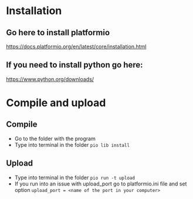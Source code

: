 # Installation
## Go here to install platformio
https://docs.platformio.org/en/latest/core/installation.html

## If you need to install python go here:
https://www.python.org/downloads/

# Compile and upload
## Compile
- Go to the folder with the program
- Type into terminal in the folder `pio lib install`

## Upload
- Type into terminal in the folder `pio run -t upload`
- If you run into an issue with upload_port go to platformio.ini file and set option
`upload_port = <name of the port in your computer>`
